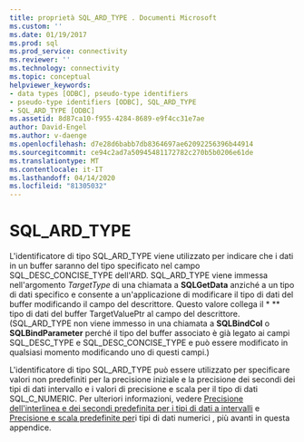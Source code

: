 ```yaml
---
title: proprietà SQL_ARD_TYPE . Documenti Microsoft
ms.custom: ''
ms.date: 01/19/2017
ms.prod: sql
ms.prod_service: connectivity
ms.reviewer: ''
ms.technology: connectivity
ms.topic: conceptual
helpviewer_keywords:
- data types [ODBC], pseudo-type identifiers
- pseudo-type identifiers [ODBC], SQL_ARD_TYPE
- SQL_ARD_TYPE [ODBC]
ms.assetid: 8d87ca10-f955-4284-8689-e9f4cc31e7ae
author: David-Engel
ms.author: v-daenge
ms.openlocfilehash: d7e28d6babb7db8364697ae62092256396b44914
ms.sourcegitcommit: ce94c2ad7a50945481172782c270b5b0206e61de
ms.translationtype: MT
ms.contentlocale: it-IT
ms.lasthandoff: 04/14/2020
ms.locfileid: "81305032"
---
```

# <a name="sql_ard_type"></a>SQL_ARD_TYPE
L'identificatore di tipo SQL_ARD_TYPE viene utilizzato per indicare che i dati in un buffer saranno del tipo specificato nel campo SQL_DESC_CONCISE_TYPE dell'ARD. SQL_ARD_TYPE viene immessa nell'argomento *TargetType* di una chiamata a **SQLGetData** anziché a un tipo di dati specifico e consente a un'applicazione di modificare il tipo di dati del buffer modificando il campo del descrittore. Questo valore collega il * \** tipo di dati del buffer TargetValuePtr al campo del descrittore. (SQL_ARD_TYPE non viene immesso in una chiamata a **SQLBindCol** o **SQLBindParameter** perché il tipo del buffer associato è già legato ai campi SQL_DESC_TYPE e SQL_DESC_CONCISE_TYPE e può essere modificato in qualsiasi momento modificando uno di questi campi.)  
  
 L'identificatore di tipo SQL_ARD_TYPE può essere utilizzato per specificare valori non predefiniti per la precisione iniziale e la precisione dei secondi dei tipi di dati intervallo e i valori di precisione e scala per il tipo di dati SQL_C_NUMERIC. Per ulteriori informazioni, vedere [Precisione dell'interlinea e dei secondi predefinita per i tipi di dati a intervalli](../../../odbc/reference/appendixes/overriding-default-leading-and-seconds-precision-for-interval-data-types.md) e [Precisione e scala predefinite per](../../../odbc/reference/appendixes/overriding-default-precision-and-scale-for-numeric-data-types.md)i tipi di dati numerici , più avanti in questa appendice.
